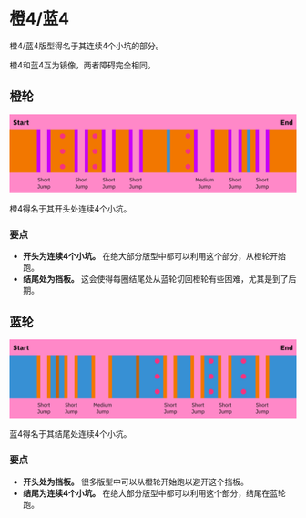 # 橙4/蓝4

橙4/蓝4版型得名于其连续4个小坑的部分。

橙4和蓝4互为镜像，两者障碍完全相同。

## 橙轮

![橙4](../images/rolls/easy-4-orange-annotated.jpg)

橙4得名于其开头处连续4个小坑。

### 要点

* **开头为连续4个小坑。** 在绝大部分版型中都可以利用这个部分，从橙轮开始跑。
* **结尾处为挡板。** 这会使得每圈结尾处从蓝轮切回橙轮有些困难，尤其是到了后期。

## 蓝轮

![蓝4](../images/rolls/easy-4-blue-annotated.jpg)

蓝4得名于其结尾处连续4个小坑。

### 要点

* **开头处为挡板。** 很多版型中可以从橙轮开始跑以避开这个挡板。
* **结尾为连续4个小坑。** 在绝大部分版型中都可以利用这个部分，结尾在蓝轮跑。
